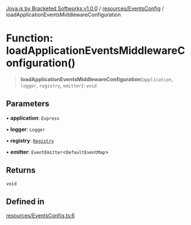 [Jova.js by Bracketed Softworks v1.0.0](../wiki/modules) / [resources/EventsConfig](../wiki/resources.EventsConfig) / loadApplicationEventsMiddlewareConfiguration

# Function: loadApplicationEventsMiddlewareConfiguration()

> **loadApplicationEventsMiddlewareConfiguration**(`application`, `logger`, `registry`, `emitter`): `void`

## Parameters

• **application**: `Express`

• **logger**: `Logger`

• **registry**: [`Registry`](../wiki/registry.Registry.Class.Registry)

• **emitter**: `EventEmitter`\<`DefaultEventMap`\>

## Returns

`void`

## Defined in

[resources/EventsConfig.ts:6](https://github.com/Bracketed/jova.js/blob/c23178b8e91726d68082478cffbb501e8952a3a3/src/resources/EventsConfig.ts#L6)
